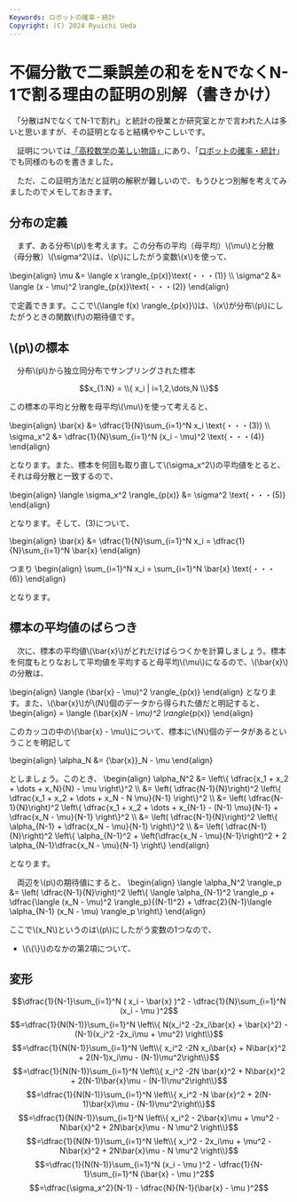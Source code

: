 ```yaml
---
Keywords: ロボットの確率・統計
Copyright: (C) 2024 Ryuichi Ueda
---
```


# 不偏分散で二乗誤差の和ををNでなくN-1で割る理由の証明の別解（書きかけ）

　「分散はNでなくてN-1で割れ」と統計の授業とか研究室とかで言われた人は多いと思いますが、その証明となると結構ややこしいです。

　証明については[「高校数学の美しい物語」](https://manabitimes.jp/math/1035)にあり、「[ロボットの確率・統計](https://amzn.to/4eYBEk4)」でも同様のものを書きました。

　ただ、この証明方法だと証明の解釈が難しいので、もうひとつ別解を考えてみましたのでメモしておきます。

## 分布の定義

　まず、ある分布\\(p\\)を考えます。この分布の平均（母平均）\\(\mu\\)と分散（母分散）\\(\sigma^2\\)は、\\(p\\)にしたがう変数\\(x\\)を使って、

\begin{align}
\mu &= \langle x \rangle_{p(x)}\text{・・・(1)} \\\\
\sigma^2 &= \langle (x - \mu)^2 \rangle_{p(x)}\text{・・・(2)} 
\end{align}

で定義できます。ここで\\(\langle f(x) \rangle_{p(x)}\\)は、\\(x\\)が分布\\(p\\)にしたがうときの関数\\(f\\)の期待値です。

## \\(p\\)の標本


　分布\\(p\\)から独立同分布でサンプリングされた標本

$$x_{1:N} = \\{ x_i | i=1,2,\dots,N \\}$$

この標本の平均と分散を母平均\\(\mu\\)を使って考えると、

\begin{align}
\bar{x} &= \dfrac{1}{N}\sum_{i=1}^N x_i \text{・・・(3)} \\\\
\sigma_x^2 &= \dfrac{1}{N}\sum_{i=1}^N (x_i - \mu)^2 \text{・・・(4)}
\end{align}


となります。また、標本を何回も取り直して\\(\sigma_x^2\\)の平均値をとると、それは母分散と一致するので、

\begin{align}
\langle \sigma_x^2 \rangle_{p(x)} &= \sigma^2 \text{・・・(5)}
\end{align}

となります。そして、(3)について、

\begin{align}
\bar{x} &= \dfrac{1}{N}\sum_{i=1}^N x_i = \dfrac{1}{N}\sum_{i=1}^N \bar{x}
\end{align}

つまり
\begin{align}
\sum_{i=1}^N x_i = \sum_{i=1}^N \bar{x} \text{・・・(6)}
\end{align}

となります。

## 標本の平均値のばらつき

　次に、標本の平均値\\(\bar{x}\\)がどれだけばらつくかを計算しましょう。標本を何度もとりなおして平均値を平均すると母平均\\(\mu\\)になるので、\\(\bar{x}\\)の分散は、

\begin{align}
\langle (\bar{x} - \mu)^2 \rangle_{p(x)}
\end{align}
となります。また、\\(\bar{x}\\)が\\(N\\)個のデータから得られた値だと明記すると、
\begin{align}
= \langle (\bar{x}_N - \mu)^2 \rangle_{p(x)}
\end{align}



このカッコの中の\\(\bar{x} - \mu\\)について、標本に\\(N\\)個のデータがあるということを明記して

\begin{align}
\alpha_N &= {\bar{x}}_N - \mu
\end{align}

としましょう。このとき、
\begin{align}
\alpha_N^2 &= \left\\{ \dfrac{x_1 + x_2 + \dots + x_N}{N} - \mu  \right\\}^2 \\\\
&= \left( \dfrac{N-1}{N}\right)^2 \left\\{ \dfrac{x_1 + x_2 + \dots + x_N - N \mu}{N-1}  \right\\}^2 \\\\
&= \left( \dfrac{N-1}{N}\right)^2 \left\\{ \dfrac{x_1 + x_2 + \dots + x_{N-1} - (N-1) \mu}{N-1}  + \dfrac{x_N - \mu}{N-1} \right\\}^2 \\\\
&= \left( \dfrac{N-1}{N}\right)^2 \left\\{ \alpha_{N-1} + \dfrac{x_N - \mu}{N-1} \right\\}^2 \\\\
&= \left( \dfrac{N-1}{N}\right)^2 \left\\{ \alpha_{N-1}^2 + \left(\dfrac{x_N - \mu}{N-1}\right)^2 + 2 \alpha_{N-1}\dfrac{x_N - \mu}{N-1} \right\\} 
\end{align}

となります。

　両辺を\\(p\\)の期待値にすると、
\begin{align}
\langle \alpha_N^2 \rangle_p &= \left( \dfrac{N-1}{N}\right)^2 \left\\{ \langle \alpha_{N-1}^2 \rangle_p + \dfrac{\langle (x_N - \mu)^2 \rangle_p}{(N-1)^2} + \dfrac{2}{N-1}\langle \alpha_{N-1} (x_N - \mu) \rangle_p \right\\} 
\end{align}

ここで\\(x_N\\)というのは\\(p\\)にしたがう変数の1つなので、

* \\(\\{\\}\\)のなかの第2項について、

## 変形


$$\dfrac{1}{N-1}\sum_{i=1}^N ( x_i - \bar{x} )^2 - \dfrac{1}{N}\sum_{i=1}^N (x_i - \mu )^2$$
$$=\dfrac{1}{N(N-1)}\sum_{i=1}^N \left\\{ N(x_i^2 -2x_i\bar{x} + \bar{x}^2) - (N-1)(x_i^2 -2x_i\mu + \mu^2) \right\\}$$
$$=\dfrac{1}{N(N-1)}\sum_{i=1}^N \left\\{ x_i^2 -2N x_i\bar{x} + N\bar{x}^2 + 2(N-1)x_i\mu - (N-1)\mu^2\right\\}$$
$$=\dfrac{1}{N(N-1)}\sum_{i=1}^N \left\\{ x_i^2 -2N \bar{x}^2 + N\bar{x}^2 + 2(N-1)\bar{x}\mu - (N-1)\mu^2\right\\}$$
$$=\dfrac{1}{N(N-1)}\sum_{i=1}^N \left\\{ x_i^2 -N \bar{x}^2 + 2(N-1)\bar{x}\mu - (N-1)\mu^2\right\\}$$
$$=\dfrac{1}{N(N-1)}\sum_{i=1}^N \left\\{ x_i^2 - 2\bar{x}\mu + \mu^2 - N\bar{x}^2 + 2N\bar{x}\mu - N \mu^2 \right\\}$$
$$=\dfrac{1}{N(N-1)}\sum_{i=1}^N \left\\{ x_i^2 - 2x_i\mu + \mu^2 - N\bar{x}^2 + 2N\bar{x}\mu - N \mu^2 \right\\}$$
$$=\dfrac{1}{N(N-1)}\sum_{i=1}^N  (x_i - \mu )^2 - \dfrac{1}{N-1}\sum_{i=1}^N  (\bar{x} - \mu )^2$$
$$=\dfrac{\sigma_x^2}{N-1} - \dfrac{N}{N-1}(\bar{x} - \mu )^2$$



